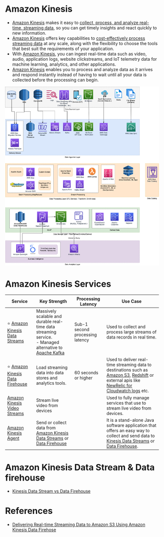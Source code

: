 # Amazon Kinesis
- [Amazon Kinesis](https://aws.amazon.com/kinesis/) makes it easy to [collect, process, and analyze real-time, streaming data](../../../6_BigDataServices/ETLServices/StreamProcessing/Readme.md), so you can get timely insights and react quickly to new information.
- [Amazon Kinesis]() offers key capabilities to [cost-effectively process streaming data](../../../6_BigDataServices/ETLServices/StreamProcessing/Readme.md) at any scale, along with the flexibility to choose the tools that best suit the requirements of your application. 
- With [Amazon Kinesis](), you can ingest real-time data such as video, audio, application logs, website clickstreams, and IoT telemetry data for machine learning, analytics, and other applications. 
- [Amazon Kinesis]() enables you to process and analyze data as it arrives and respond instantly instead of having to wait until all your data is collected before the processing can begin.

![](../../../0_HLDUseCasesProblems/AWS_ModernDataArchitecture/AWS-Data-Architecture-ETL-OLTP-OLAP-DataLake.png)

# Amazon Kinesis Services

| Service                                                                                                                              | Key Strength                                                                                                                                                                                           | Processing Latency              | Use Case                                                                                                                                                                                                                                                                                                                                                          |
|--------------------------------------------------------------------------------------------------------------------------------------|--------------------------------------------------------------------------------------------------------------------------------------------------------------------------------------------------------|---------------------------------|-------------------------------------------------------------------------------------------------------------------------------------------------------------------------------------------------------------------------------------------------------------------------------------------------------------------------------------------------------------------|
| :star: [Amazon Kinesis Data Streams](AmazonKinesisDataStreams.md)                                                                    | Massively scalable and durable real-time data streaming service.<br/>- Managed alternative to [Apache Kafka](../../../5_MessageBrokers/Kafka/Readme.md)                          | Sub-1 second processing latency | Used to collect and process large streams of data records in real time.                                                                                                                                                                                                                                                                                           |
| :star: [Amazon Kinesis Data Firehouse](../../10_BigDataServices/ETLServices/StreamProcessing/AmazonKinesisDataFirehouse/Readme.md) | Load streaming data into data stores and analytics tools.                                                                                                                                              | 60 seconds or higher            | Used to deliver real-time streaming data to destinations such as [Amazon S3](../../7_StorageServices/3_ObjectStorageS3/Readme.md), [Redshift](../../10_BigDataServices/StorageDBs/DataWarehouse/AmazonRedshift.md) or external apis like [NewRelic for Cloudwatch logs](https://docs.aws.amazon.com/AmazonCloudWatch/latest/logs/SubscriptionFilters.html) etc. |
| [Amazon Kinesis Video Streams](https://aws.amazon.com/kinesis/video-streams)                                                         | Stream live video from devices                                                                                                                                                                         |                                 | Used to fully manage services that use to stream live video from devices.                                                                                                                                                                                                                                                                                         |
| [Amazon Kinesis Agent](https://docs.aws.amazon.com/streams/latest/dev/writing-with-agents.html)                                      | Send or collect data from [Amazon Kinesis Data Streams](AmazonKinesisDataStreams.md) or [Data Firehouse](../../10_BigDataServices/ETLServices/StreamProcessing/AmazonKinesisDataFirehouse/Readme.md) |                                 | It is a stand-alone Java software application that offers an easy way to collect and send data to [Kinesis Data Streams](AmazonKinesisDataStreams.md) or [Data Firehouse](../../10_BigDataServices/ETLServices/StreamProcessing/AmazonKinesisDataFirehouse/Readme.md).                                                                                          |

# Amazon Kinesis Data Stream & Data firehouse
- [Kinesis Data Stream vs Data Firehouse](KinesisDataStreamingVsFirehouse.md)

# References
- [Delivering Real-time Streaming Data to Amazon S3 Using Amazon Kinesis Data Firehose](https://towardsdatascience.com/delivering-real-time-streaming-data-to-amazon-s3-using-amazon-kinesis-data-firehose-2cda5c4d1efe)